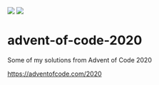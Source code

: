 ![](https://img.shields.io/badge/days%20completed-15-red)
![](https://img.shields.io/badge/stars%20⭐-31-yellow)

# advent-of-code-2020
Some of my solutions from Advent of Code 2020

https://adventofcode.com/2020

